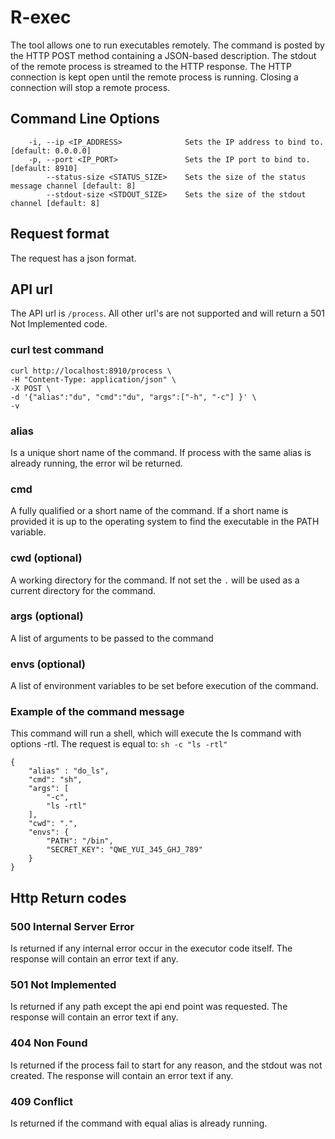 # R-exec
The tool allows one to run executables remotely.
The command is posted by the HTTP POST method containing a JSON-based description.
The stdout of the remote process is streamed to the HTTP response. The HTTP connection is kept open until
the remote process is running.
Closing a connection will stop a remote process.

## Command Line Options

```
    -i, --ip <IP_ADDRESS>              Sets the IP address to bind to. [default: 0.0.0.0]
    -p, --port <IP_PORT>               Sets the IP port to bind to. [default: 8910]
        --status-size <STATUS_SIZE>    Sets the size of the status message channel [default: 8]
        --stdout-size <STDOUT_SIZE>    Sets the size of the stdout channel [default: 8]
```




## Request format
The request has a json format.

## API url
The API url is `/process`.
All other url's are not supported and will return a 501 Not Implemented code.

### curl test command
```
curl http://localhost:8910/process \
-H "Content-Type: application/json" \
-X POST \
-d '{"alias":"du", "cmd":"du", "args":["-h", "-c"] }' \
-v
```

### alias
Is a unique short name of the command.
If process with the same alias is already running,
the error wil be returned.

### cmd
A fully qualified or a short name of the command.
If a short name is provided it is up to the operating system
to find the executable in the PATH variable.

### cwd (optional)
A working directory for the command.
If not set the `.` will be used as a current directory for the command.
 

### args (optional)
A list of arguments to be passed to the command

### envs (optional)
A list of environment variables to be set before execution of the command.

### Example of the command message 
This command will run a shell, which will execute 
the ls command with options -rtl.
The request is equal to: `sh -c "ls -rtl"` 

```
{
    "alias" : "do_ls",
    "cmd": "sh",
    "args": [
        "-c",
        "ls -rtl"
    ],
    "cwd": ".",
    "envs": {
        "PATH": "/bin",
        "SECRET_KEY": "QWE_YUI_345_GHJ_789"
    }
}
```

## Http Return codes
### 500 Internal Server Error
Is returned if any internal error occur in the executor code itself.
The response will contain an error text if any.

### 501 Not Implemented
Is returned if any path except the api end point was requested.
The response will contain an error text if any.

### 404 Non Found
Is returned if the process fail to start for any reason,
and the stdout was not created.
The response will contain an error text if any.

### 409 Conflict
Is returned if the command with equal alias is already running.

